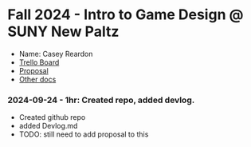 # Fall 2024 - Intro to Game Design @ SUNY New Paltz
* Name: Casey Reardon
* [Trello Board](https://trello.com/b/Avqr8HAu)
* [Proposal](proposal.pdf)
* [Other docs](todo)

### 2024-09-24 - 1hr: Created repo, added devlog.
* Created github repo
* added Devlog.md
* TODO: still need to add proposal to this